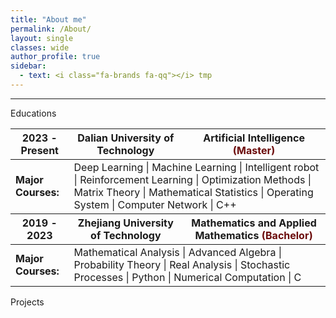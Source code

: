 ```yaml
---
title: "About me"
permalink: /About/
layout: single
classes: wide
author_profile: true
sidebar:
  - text: <i class="fa-brands fa-qq"></i> tmp
---
```

---
<i class="fa-solid fa-building-columns"></i> Educations
<table>
    <thead>
        <tr>
            <th>2023 - Present</th>
            <th>Dalian University of Technology</th>
            <th>Artificial Intelligence <span style="color: rgb(107, 10, 10);">(Master)</span></th>
        </tr>
    </thead>
    <tbody>
        <tr>
            <td>
                <strong>Major Courses:</strong>
            </td>
            <td colspan="2">Deep Learning | Machine Learning | Intelligent robot | Reinforcement Learning | Optimization Methods | Matrix Theory | Mathematical Statistics | Operating System | Computer Network | C++</td>
        </tr>
        <!-- <tr>
            <td colspan="3"></td>
        </tr> -->
    </tbody>
    <thead>
        <tr>
            <th>2019 - 2023</th>
            <th>Zhejiang University of Technology</th>
            <th>Mathematics and Applied Mathematics <span style="color: rgb(107, 10, 10);">(Bachelor)</span></th>
        </tr>
    </thead>
    <tbody>
        <tr>
            <td>
                <strong>Major Courses:</strong>
            </td>
            <td colspan="2">Mathematical Analysis | Advanced Algebra | Probability Theory | Real Analysis | Stochastic Processes | Python | Numerical Computation | C</td>
        </tr>
    </tbody>
</table>

<i class="fa-solid fa-bars-progress"></i> Projects